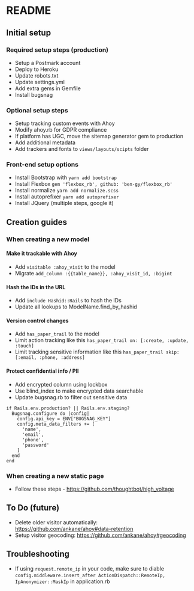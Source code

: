 # README
## Initial setup

### Required setup steps (production)

* Setup a Postmark account
* Deploy to Heroku
* Update robots.txt
* Update settings.yml
* Add extra gems in Gemfile
* Install bugsnag
### Optional setup steps

* Setup tracking custom events with Ahoy
* Modify ahoy.rb for GDPR compliance
* If platform has UGC, move the sitemap generator gem to production
* Add additional metadata
* Add trackers and fonts to ```views/layouts/scipts``` folder

### Front-end setup options

* Install Bootstrap with ```yarn add bootstrap```
* Install Flexbox ```gem 'flexbox_rb', github: 'ben-gy/flexbox_rb'```
* Install normalize ```yarn add normalize.scss```
* Install autoprefixer ```yarn add autoprefixer```
* Install JQuery (multiple steps, google it)

## Creation guides
### When creating a new model
#### Make it trackable with Ahoy

* Add ```visitable :ahoy_visit``` to the model
* Migrate ```add_column :{{table_name}}, :ahoy_visit_id, :bigint```

#### Hash the IDs in the URL

* Add ```include Hashid::Rails``` to hash the IDs
* Update all lookups to ModelName.find_by_hashid

#### Version control changes

* Add ```has_paper_trail``` to the model
* Limit action tracking like this ```has_paper_trail on: [:create, :update, :touch]```
* Limit tracking sensitive information like this ```has_paper_trail skip: [:email, :phone, :address]```

#### Protect confidential info / PII

* Add encrypted column using lockbox
* Use blind_index to make encrypted data searchable
* Update bugsnag.rb to filter out sensitive data
```
if Rails.env.production? || Rails.env.staging?
  Bugsnag.configure do |config|
    config.api_key = ENV["BUGSNAG_KEY"]
    config.meta_data_filters += [
      'name',
      'email',
      'phone',
      'password'
    ]
  end
end
```

### When creating a new static page

* Follow these steps - https://github.com/thoughtbot/high_voltage

## To Do (future)

* Delete older visitor automatically: https://github.com/ankane/ahoy#data-retention
* Setup visitor geocoding: https://github.com/ankane/ahoy#geocoding

## Troubleshooting

* If using ```request.remote_ip``` in your code, make sure to diable ```config.middleware.insert_after ActionDispatch::RemoteIp, IpAnonymizer::MaskIp``` in application.rb
